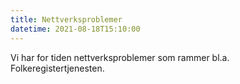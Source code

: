 ```yaml
---
title: Nettverksproblemer 
datetime: 2021-08-18T15:10:00
---
```

Vi har for tiden nettverksproblemer som rammer bl.a. Folkeregistertjenesten.
